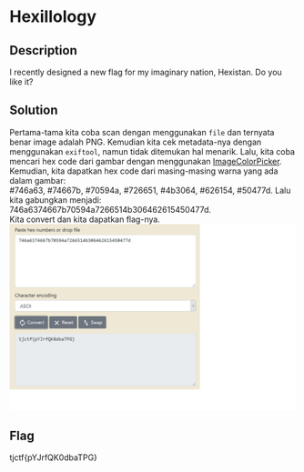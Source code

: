 # Hexillology
## Description 
I recently designed a new flag for my imaginary nation, Hexistan. Do you like it?

## Solution
Pertama-tama kita coba scan dengan menggunakan `file` dan ternyata benar image adalah PNG. Kemudian kita cek metadata-nya dengan menggunakan `exiftool`, namun tidak ditemukan hal menarik. Lalu, kita coba mencari hex code dari gambar dengan menggunakan <a href=https://imagecolorpicker.com/en>ImageColorPicker</a>. Kemudian, kita dapatkan hex code dari masing-masing warna yang ada dalam gambar:
<br>
#746a63, #74667b, #70594a, #726651, #4b3064, #626154, #50477d. Lalu kita gabungkan menjadi: 746a6374667b70594a7266514b306462615450477d.
<br>
Kita convert dan kita dapatkan flag-nya.
![Flag](flag.jpg)

## Flag
tjctf{pYJrfQK0dbaTPG}